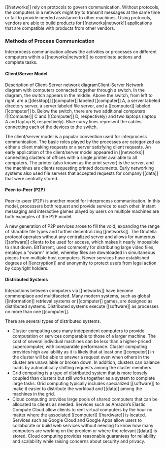 [[Networks]] rely on protocols to govern communication. Without protocols, the computers in a network might try to transmit messages at the same time or fail to provide needed assistance to other machines. Using protocols, vendors are able to build products for [[networks|network]] applications that are compatible with products from other vendors.

### Methods of Process Communication

Interprocess communication allows the activities or processes on different computers within a [[networks|network]] to coordinate actions and complete tasks.

#### Client/Server Model

Description of Client-Server network diagramClient-Server Network diagram with computers connected together through a switch. In the diagram, the switch appears in the middle. Above the switch, from left to right, are a [[desktop]] [[computer]] labeled [[computer]] A, a server labeled directory server, a server labeled file server, and a [[computer]] labeled [[computer]] b. Below the switch, there are two additional computers ([[Computer]] C and [[Computer]] D, respectively) and two laptops (laptop A and laptop B, respectively). Blue curvy lines represent the cables connecting each of the devices to the switch.

The client/server model is a popular convention used for interprocess communication. The basic roles played by the processes are categorized as either a client making requests or a server satisfying client requests. An early application of the client/server model appeared in [[networks]] connecting clusters of offices with a single printer available to all computers. The printer (also known as the print server) is the server, and the machines are clients requesting printed documents. Early networking systems also used file servers that accepted requests for company [[data]] that were centrally stored.

#### Peer-to-Peer (P2P)

Peer-to-peer (P2P) is another model for interprocess communication. In this model, processers both request and provide service to each other. Instant messaging and interactive games played by users on multiple machines are both examples of the P2P model.

A new generation of P2P services arose to fill the void, expanding the range of sharable file types and further decentralizing [[networks]]. The Gnutella protocol operates without any centralized server and allows for numerous [[software]] clients to be used for access, which makes it nearly impossible to shut down. BitTorrent, used commonly for distributing large video files, employs a “swarm” model, whereby files are downloaded in simultaneous pieces from multiple host computers. Newer services have established degrees of [[encryption]] and anonymity to protect users from legal action by copyright holders.

#### Distributed Systems

Interactions between computers via [[networks]] have become commonplace and multifaceted. Many modern systems, such as global [[information]] retrieval systems or [[computer]] games, are designed as distributed systems. Distributed systems execute [[software]] as processes on more than one [[computer]].

There are several types of distributed systems. 

- Cluster computing uses many independent computers to provide computation or services comparable to those of a larger machine. The cost of several individual machines can be less than a higher-priced supercomputer, with comparable performance. Cluster computing provides high availability as it is likely that at least one [[computer]] in the cluster will be able to answer a request even when others in the cluster are unavailable or broken down. In addition, clusters can balance loads by automatically shifting requests among the cluster members.
- Grid computing is a type of distributed system that is more loosely coupled than clusters but still works together as a system to complete large tasks. Grid computing typically includes specialized [[software]] to make it easier to distribute the workload and [[data]] among the machines in the grid.
- Cloud computing provides large pools of shared computers that can be allocated to clients as needed. Services such as Amazon’s Elastic Compute Cloud allow clients to rent virtual computers by the hour no matter where the associated [[computer]] [[hardware]] is located. Services such as Google Cloud and Google Apps allow users to collaborate or build web services without needing to know how many computers are working on the problem or where the relevant [[data]] is stored. Cloud computing provides reasonable guarantees for reliability and scalability while raising concerns about security and privacy.